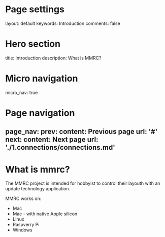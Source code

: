 # Page settings
layout: default
keywords: Introduction
comments: false

# Hero section
title: Introduction
description: What is MMRC?

<!-- # Author box
author:
    title: About Author
    title_url: '#'
    external_url: true
    description: Author description -->

# Micro navigation
micro_nav: true

# Page navigation
page_nav:
    prev:
        content: Previous page
        url: '#'
    next:
        content: Next page
        url: './1.connections/connections.md'
---
# What is mmrc?
The MMRC project is intended for hobbyist to control their layouth with an update technology application. 

MMRC works on:

- Mac
- Mac - with native Apple silicon
- Linux
- Raspverry Pi
- Windows
